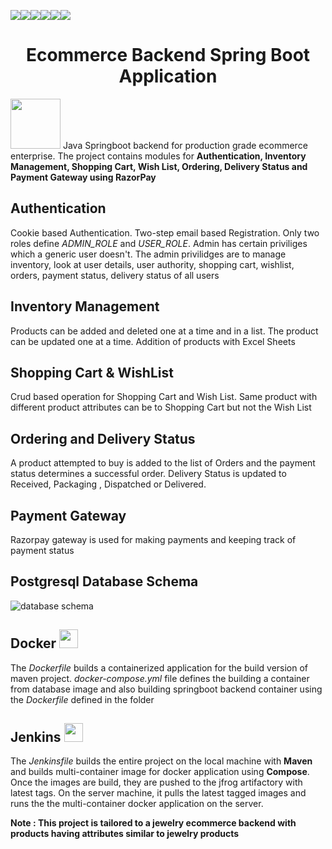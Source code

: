 [![](https://img.shields.io/badge/Made_with-SpringBoot-white?style=for-the-badge&logo=Springboot&logoColor=green)]( https://spring.io/ "Spring Boot")[![](https://img.shields.io/badge/apache_maven-C71A36?style=for-the-badge&logo=apachemaven&logoColor=white)](https://maven.apache.org/ "Maven")[![](https://img.shields.io/badge/PostgreSQL-316192?style=for-the-badge&logo=postgresql&logoColor=white)](https://www.postgresql.org/ "Postgrsql")[![](https://img.shields.io/badge/Docker-2CA5E0?style=for-the-badge&logo=docker&logoColor=white)](https://www.docker.com/ "Docker")[![](https://img.shields.io/badge/Jenkins-D24939?style=for-the-badge&logo=Jenkins&logoColor=white)](https://www.jenkins.io/ "Jenkins")[![](https://img.shields.io/badge/Postman-FF6C37?style=for-the-badge&logo=Postman&logoColor=white)](https://www.postman.com/ "Postman")
<span><h1 align="center">Ecommerce Backend Spring Boot Application</h1></span>

<img style="width:80px;" src="https://e4developer.com/wp-content/uploads/2018/01/spring-boot.png" /> Java Springboot backend for production grade ecommerce enterprise. 
The project contains modules for **Authentication, Inventory Management, Shopping Cart, Wish List, Ordering, Delivery Status and Payment Gateway using RazorPay**

<h2>Authentication</h2>
Cookie based Authentication. Two-step email based Registration. Only two roles define <em>ADMIN_ROLE</em> and <em>USER_ROLE</em>. Admin has certain priviliges which a generic user doesn't. The admin privilidges are to manage inventory, look at user details, user authority, shopping cart, wishlist, orders, payment status, delivery status of all users 

<h2>Inventory Management</h2>
Products can be added and deleted one at a time and in a list. The product can be updated one at a time. Addition of products with Excel Sheets

<h2>Shopping Cart & WishList</h2>
Crud based operation for Shopping Cart and Wish List. Same product with different product attributes can be to Shopping Cart but not the Wish List

<h2>Ordering and Delivery Status</h2>
A product attempted to buy is added to the list of Orders and the payment status determines a successful order. Delivery Status is updated to Received, Packaging , Dispatched or Delivered.

<h2>Payment Gateway</h2>
Razorpay gateway is used for making payments and keeping track of payment status

<h2>Postgresql Database Schema</h2>
<img src ="https://user-images.githubusercontent.com/46090098/189498678-6d610fd4-cee7-4172-a3e5-d8730c9edf7f.png" alt="database schema"/>

<h2>Docker <img style="width:30px;" src="https://www.docker.com/wp-content/uploads/2022/03/vertical-logo-monochromatic.png" /></h2>
The <em>Dockerfile</em> builds a containerized application for the build version of maven project. 
<em>docker-compose.yml</em> file defines the building a container from  database image and also building springboot backend container using the <em>Dockerfile</em> defined in the folder

<h2>Jenkins <img style="width:30px;" src="https://upload.wikimedia.org/wikipedia/commons/thumb/e/e9/Jenkins_logo.svg/1200px-Jenkins_logo.svg.png" /></h2>
The <em>Jenkinsfile</em> builds the entire project on the local machine with <b>Maven</b> and builds multi-container image for docker application using <b>Compose</b>. Once the images are build, they are pushed to the jfrog artifactory with latest tags. On the server machine, it pulls the latest tagged images and runs the the multi-container docker application on the server.

**Note : This project is tailored to a jewelry ecommerce backend with products having attributes similar to jewelry products**
